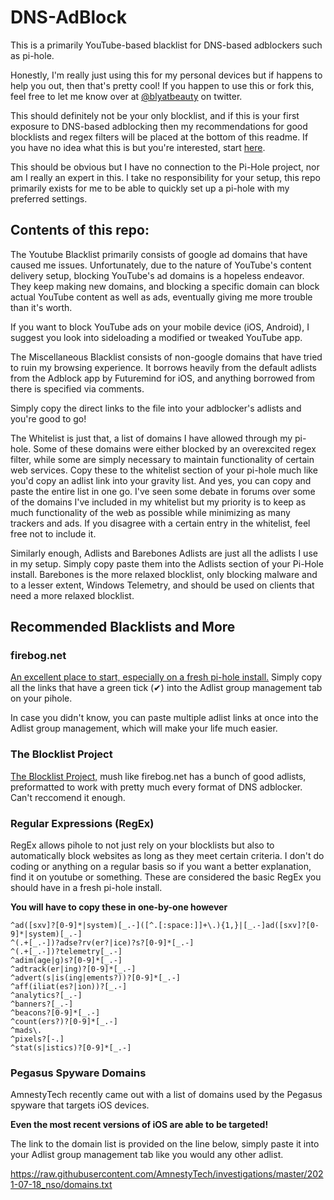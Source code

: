 # DNS-AdBlock
This is a primarily YouTube-based blacklist for DNS-based adblockers such as pi-hole.

Honestly, I'm really just using this for my personal devices but if happens to help you out, then that's pretty cool!
If you happen to use this or fork this, feel free to let me know over at [@blyatbeauty](https://twitter.com/blyatbeauty) on twitter. 

This should definitely not be your only blocklist, and if this is your first exposure to DNS-based adblocking then my recommendations for good blocklists and regex filters will be placed at the bottom of this readme. If you have no idea what this is but you're interested, start [here](https://www.youtube.com/watch?v=KBXTnrD_Zs4).

This should be obvious but I have no connection to the Pi-Hole project, nor am I really an expert in this. I take no responsibility for your setup, this repo primarily exists for me to be able to quickly set up a pi-hole with my preferred settings.

## Contents of this repo:

The Youtube Blacklist primarily consists of google ad domains that have caused me issues. Unfortunately, due to the nature of YouTube's content delivery setup, blocking YouTube's ad domains is a hopeless endeavor. They keep making new domains, and blocking a specific domain can block actual YouTube content as well as ads, eventually giving me more trouble than it's worth.

If you want to block YouTube ads on your mobile device (iOS, Android), I suggest you look into sideloading a modified or tweaked YouTube app.

The Miscellaneous Blacklist consists of non-google domains that have tried to ruin my browsing experience. It borrows heavily from the default adlists from the Adblock app by Futuremind for iOS, and anything borrowed from there is specified via comments.

Simply copy the direct links to the file into your adblocker's adlists and you're good to go!

The Whitelist is just that, a list of domains I have allowed through my pi-hole. Some of these domains were either blocked by an overexcited regex filter, while some are simply necessary to maintain functionality of certain web services. Copy these to the whitelist section of your pi-hole much like you'd copy an adlist link into your gravity list. And yes, you can copy and paste the entire list in one go. I've seen some debate in forums over some of the domains I've included in my whitelist but my priority is to keep as much functionality of the web as possible while minimizing as many trackers and ads. If you disagree with a certain entry in the whitelist, feel free not to include it.

Similarly enough, Adlists and Barebones Adlists are just all the adlists I use in my setup. Simply copy paste them into the Adlists section of your Pi-Hole install. Barebones is the more relaxed blocklist, only blocking malware and to a lesser extent, Windows Telemetry, and should be used on clients that need a more relaxed blocklist.



## Recommended Blacklists and More
### firebog.net
[An excellent place to start, especially on a fresh pi-hole install.](firebog.net)
Simply copy all the links that have a green tick (✔) into the Adlist group management tab on your pihole.

In case you didn't know, you can paste multiple adlist links at once into the Adlist group management, which will make your life much easier.

### The Blocklist Project
[The Blocklist Project,](https://blocklistproject.github.io/Lists/) mush like firebog.net has a bunch of good adlists, preformatted to work with pretty much every format of DNS adblocker. Can't reccomend it enough.

### Regular Expressions (RegEx)
RegEx allows pihole to not just rely on your blocklists but also to automatically block websites as long as they meet certain criteria.
I don't do coding or anything on a regular basis so if you want a better explanation, find it on youtube or something.
These are considered the basic RegEx you should have in a fresh pi-hole install.

**You will have to copy these in one-by-one however**

    ^ad([sxv]?[0-9]*|system)[_.-]([^.[:space:]]+\.){1,}|[_.-]ad([sxv]?[0-9]*|system)[_.-]
    ^(.+[_.-])?adse?rv(er?|ice)?s?[0-9]*[_.-]
    ^(.+[_.-])?telemetry[_.-]
    ^adim(age|g)s?[0-9]*[_.-]
    ^adtrack(er|ing)?[0-9]*[_.-]
    ^advert(s|is(ing|ements?))?[0-9]*[_.-]
    ^aff(iliat(es?|ion))?[_.-]
    ^analytics?[_.-]
    ^banners?[_.-]
    ^beacons?[0-9]*[_.-]
    ^count(ers?)?[0-9]*[_.-]
    ^mads\.
    ^pixels?[-.]
    ^stat(s|istics)?[0-9]*[_.-]

### Pegasus Spyware Domains
AmnestyTech recently came out with a list of domains used by the Pegasus spyware that targets iOS devices.

**Even the most recent versions of iOS are able to be targeted!**

The link to the domain list is provided on the line below, simply paste it into your Adlist group management tab like you would any other adlist.

https://raw.githubusercontent.com/AmnestyTech/investigations/master/2021-07-18_nso/domains.txt

